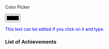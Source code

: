 <!DOCTYPE html>
<html>
<head>
<title> Testing Page </title>
<link rel="icon" type="image/x-icon" href="https://img.favpng.com/7/7/17/portrait-drawing-visual-arts-painting-png-favpng-9sxWdF91pWRzCKrTnzgHHrpET.jpg">
<p> Color Picker <p>
<input type="color" id="colorPicker">
<div contenteditable="true" style="color: blue;">
  This text can be edited if you click on it and type.
</div>
<body>
<h3> List of Achievements </h3>
</body>









</html>
